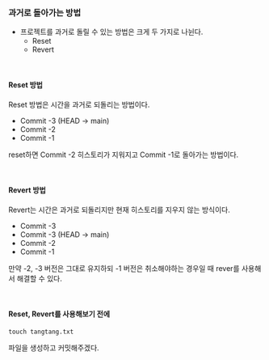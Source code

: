 ### 과거로 돌아가는 방법 

- 프로젝트를 과거로 돌릴 수 있는 방법은 크게 두 가지로 나뉜다.  
    - Reset 
    - Revert 

<br>

#### Reset 방법 

Reset 방법은 시간을 과거로 되돌리는 방법이다. 

- Commit -3 (HEAD -> main)
- Commit -2 
- Commit -1 

reset하면 Commit -2 히스토리가 지워지고 Commit -1로 돌아가는 방법이다.   

<br>

#### Revert 방법 

Revert는 시간은 과거로 되돌리지만 현재 히스토리를 지우지 않는 방식이다.

- Commit -3
- Commit -3 (HEAD -> main)
- Commit -2 
- Commit -1 

만약 -2, -3 버전은 그대로 유지하되 -1 버전은 취소해야하는 경우일 때 rever를 사용해서 해결할 수 있다.

<br>

#### Reset, Revert를 사용해보기 전에 
```
touch tangtang.txt
```

파일을 생성하고 커밋해주겠다. 